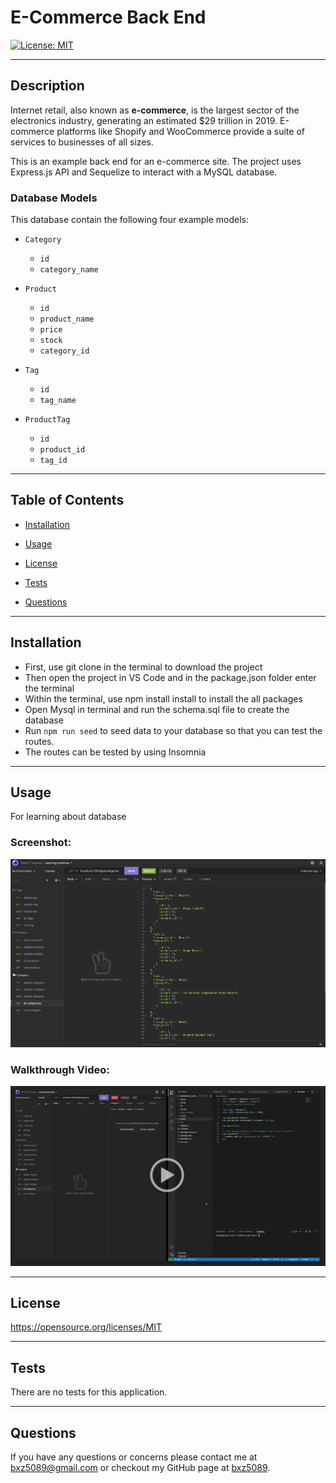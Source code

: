 # E-Commerce Back End

[![License: MIT](https://img.shields.io/badge/License-MIT-yellow.svg)](https://opensource.org/licenses/MIT)

---

## Description

Internet retail, also known as **e-commerce**, is the largest sector of the electronics industry, generating an estimated $29 trillion in 2019. E-commerce platforms like Shopify and WooCommerce provide a suite of services to businesses of all sizes.

This is an example back end for an e-commerce site. The project uses Express.js API and Sequelize to interact with a MySQL database.

### Database Models

This database contain the following four example models:

- `Category`

  - `id`
  - `category_name`

- `Product`

  - `id`
  - `product_name`
  - `price`
  - `stock`
  - `category_id`

- `Tag`

  - `id`
  - `tag_name`

- `ProductTag`

  - `id`
  - `product_id`
  - `tag_id`

---

## Table of Contents

- [Installation](##Installation)

- [Usage](##Usage)

- [License](##License)

- [Tests](##Tests)

- [Questions](##Questions)

---

## Installation

- First, use git clone in the terminal to download the project
- Then open the project in VS Code and in the package.json folder enter the terminal
- Within the terminal, use npm install install to install the all packages
- Open Mysql in terminal and run the schema.sql file to create the database
- Run `npm run seed` to seed data to your database so that you can test the routes.
- The routes can be tested by using Insomnia

---

## Usage

For learning about database

### Screenshot:

![Screenshot](Assets/ScreenShot1.png)

### Walkthrough Video:

[![Watch the video](Assets/ScreenShot2.png)](https://drive.google.com/file/d/1HpUJNOVXbrrU2902jLhfP5lewv5Nx91f/view?usp=sharing)

---

## License

https://opensource.org/licenses/MIT

---

## Tests

There are no tests for this application.

---

## Questions

If you have any questions or concerns please contact me at bxz5089@gmail.com or checkout my GitHub page at [bxz5089](https://github.com/bxz5089/).
